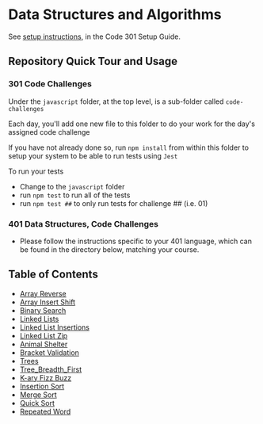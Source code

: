 # Data Structures and Algorithms

See [setup instructions](https://codefellows.github.io/setup-guide/code-301/3-code-challenges), in the Code 301 Setup Guide.

## Repository Quick Tour and Usage

### 301 Code Challenges

Under the `javascript` folder, at the top level, is a sub-folder called `code-challenges`

Each day, you'll add one new file to this folder to do your work for the day's assigned code challenge

If you have not already done so, run `npm install` from within this folder to setup your system to be able to run tests using `Jest`

To run your tests

- Change to the `javascript` folder
- run `npm test` to run all of the tests
- run `npm test ##` to only run tests for challenge ## (i.e. 01)

### 401 Data Structures, Code Challenges

- Please follow the instructions specific to your 401 language, which can be found in the directory below, matching your course.

## Table of Contents

- [Array Reverse](./python/code-challenges/array-reverse/README.md)
- [Array Insert Shift](./python/code-challenges/array-insert-shift/README.md)
- [Binary Search](./python/code-challenges/array-binary-search/README.md)
- [Linked Lists](./python/code-challenges/linked-list/README.md)
- [Linked List Insertions](./python/code-challenges/linked-list/README.md)
- [Linked List Zip](./python/code-challenges/linked-list-zip/README.md)
- [Animal Shelter](./python/animal_shelter/README.md)
- [Bracket Validation](./python/stack_queue_brackets/README.md)
- [Trees](./python/binary_tree/README.md)
- [Tree_Breadth_First](./python/code_challenges/tree_breadth_first/README.md)
- [K-ary Fizz Buzz](./python/tree_fizz_buzz/README.md)
- [Insertion Sort](./python/insertion_sort/README.md)
- [Merge Sort](./python/merge_sort/README.md)
- [Quick Sort](./python/quick_sort/README.md)
- [Repeated Word](./python/code_challenges/hash_table_repeated_word/README.md)

